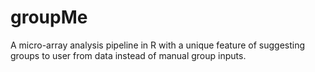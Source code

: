 # groupMe
A micro-array analysis pipeline in R with a unique feature of suggesting groups to user from data instead of manual group inputs. 
